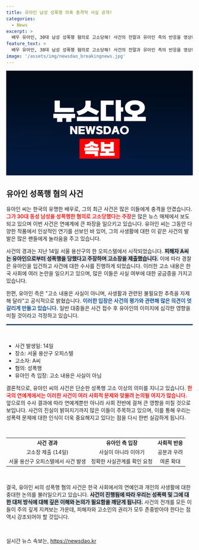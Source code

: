 ```yaml
---
title: 유아인 남성 성폭행 의혹 충격적 사실 공개!
categories:
  - News
excerpt: >
  배우 유아인, 30대 남성 성폭행 혐의로 고소당해! 사건의 전말과 유아인 측의 반응을 영상에서 확인하세요. 충격적인 이슈, 놓치지 마세요!
feature_text: >
  배우 유아인, 30대 남성 성폭행 혐의로 고소당해! 사건의 전말과 유아인 측의 반응을 영상에서 확인하세요. 충격적인 이슈, 놓치지 마세요!
image: '/assets/img/newsdao_breakingnews.jpg'
---
```


<p><img src="/assets/img/newsdao_breakingnews.jpg" alt="ranknews 속보" /></p>

<h2 data-ke-size="size26">유아인 성폭행 혐의 사건</h2>

<p data-ke-size="size16">유아인 씨는 한국의 유명한 배우로, 그의 최근 사건은 많은 이들에게 충격을 안겼습니다. <b><span style="color: #ee2323;">그가 30대 동성 남성을 성폭행한 혐의로 고소당했다는 주장</span></b>은 많은 뉴스 매체에서 보도되고 있으며 이번 사건은 연예계에 큰 파장을 일으키고 있습니다. 유아인 씨는 그동안 다양한 작품에서 인상적인 연기를 선보인 바 있어, 그의 사생활에 대한 이 같은 사건의 발발은 많은 팬들에게 놀라움을 주고 있습니다.</p>

<p data-ke-size="size16">사건의 경과는 지난 14일 서울 용산구의 한 오피스텔에서 시작되었습니다. <b><span style="background-color: #21538527;">피해자 A씨는 유아인으로부터 성폭행을 당했다고 주장하며 고소장을 제출했습니다.</span></b> 이에 따라 경찰은 유아인을 입건하고 사건에 대한 수사를 진행하게 되었습니다. 이러한 고소 내용은 한국 사회에 여러 논란을 일으키고 있으며, 많은 이들은 사실 여부에 대한 궁금증을 가지고 있습니다.</p>

<p data-ke-size="size16">한편, 유아인 측은 "고소 내용은 사실이 아니며, 사생활과 관련된 불필요한 추측을 자제해 달라"고 공식적으로 밝혔습니다. <b><span style="color: #1a5490;">이러한 입장은 사건의 평가와 관련해 많은 의견이 엇갈리게 만들고 있습니다.</span></b> 일반 대중들은 사건 접수 후 유아인의 이미지에 심각한 영향을 미칠 것이라고 걱정하고 있습니다.</p>

<hr style="border: 1px solid #215385;"/>

<p data-ke-size="size16">&nbsp;</p>

<ul>
<li>사건 발생일: 14일</li>
<li>장소: 서울 용산구 오피스텔</li>
<li>고소자: A씨</li>
<li>혐의: 성폭행</li>
<li>유아인 측 입장: 고소 내용은 사실이 아님</li>
</ul>

<p data-ke-size="size16">결론적으로, 유아인 씨의 사건은 단순한 성폭행 고소 이상의 의미를 지니고 있습니다. <b><span style="color: #ee2323;">한국의 연예계에서는 이러한 사건이 여러 사회적 문제와 맞물려 논의될 여지가 많습니다.</span></b> 앞으로의 수사 결과에 따라 연예계뿐만 아니라 사회 전반에 걸쳐 큰 영향을 미칠 것으로 보입니다. 사건의 진실이 밝혀지기까지 많은 이들이 주목하고 있으며, 이를 통해 우리는 성폭력 문제에 대한 인식이 더욱 중요해지고 있다는 점을 다시 한번 실감하게 됩니다.</p>

<p data-ke-size="size16">&nbsp;</p>

<table style="width: 100%;">
    <tr>
        <td style="text-align: center; height: 17px;"><b>사건 경과</b></td>
        <td style="text-align: center; height: 17px;"><b>유아인 측 입장</b></td>
        <td style="text-align: center; height: 17px;"><b>사회적 반응</b></td>
    </tr>
    <tr>
        <td style="text-align: center; height: 17px;">고소장 제출 (14일)</td>
        <td style="text-align: center; height: 17px;">사실이 아니라 이야기</td>
        <td style="text-align: center; height: 17px;">공분과 우려</td>
    </tr>
    <tr>
        <td style="text-align: center; height: 17px;">서울 용산구 오피스텔에서 사건 발생</td>
        <td style="text-align: center; height: 17px;">정확한 사실관계를 확인 요청</td>
        <td style="text-align: center; height: 17px;">여론 확대</td>
    </tr>
</table>

<p data-ke-size="size16">&nbsp;</p>

<p data-ke-size="size16">결국, 유아인 씨의 성폭행 혐의 사건은 한국 사회에서의 연예인과 개인의 사생활에 대한 중대한 논의를 불러일으키고 있습니다. <b><span style="background-color: #21538527;">사건이 진행됨에 따라 우리는 성폭력 및 그에 대한 대처 방식에 대해 깊은 이해와 논의가 필요함을 깨닫게 됩니다.</span></b> 사건의 전개를 모든 이들이 주의 깊게 지켜보는 가운데, 피해자와 고소인의 권리가 모두 존중받아야 한다는 점 역시 강조되어야 할 것입니다.</p>

<p data-ke-size="size16">&nbsp;</p>
실시간 뉴스 속보는, <a href="https://newsdao.kr" rel="dofollow">https://newsdao.kr</a>


